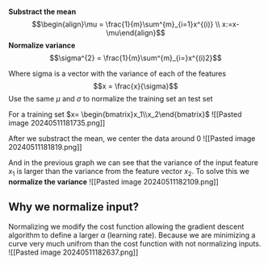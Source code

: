 
**Substract the mean**
$$\begin{align}\mu = \frac{1}{m}\sum^{m}_{i=1}x^{(i)}
\\ x:=x-\mu\end{align}$$
**Normalize variance**
$$\sigma^{2} = \frac{1}{m}\sum^{m}_{i=}x^{(i)2}$$

Where sigma is a vector with the variance of each of the features $$x = \frac{x}{\sigma}$$
Use the same $\mu$ and $\sigma$ to normalize the training set an test set

For a training set $x= \begin{bmatrix}x_1\\x_2\end{bmatrix}$
![[Pasted image 20240511181735.png]]

After we substract the mean, we center the data around 0
![[Pasted image 20240511181819.png]]

And in the previous graph we can see that the variance of the input feature $x_1$ is larger than the variance from the feature vector $x_2$. 
To solve this we **normalize the variance**
![[Pasted image 20240511182109.png]]


## Why we normalize input?
Normalizing we modify the cost function allowing the gradient descent algorithm to define a larger $\alpha$ (learning rate). Because we are minimizing a curve very much unifrom than the cost function with not normalizing inputs.
![[Pasted image 20240511182637.png]]

